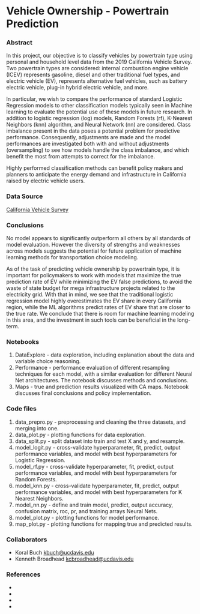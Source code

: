 # Vehicle Ownership - Powertrain Prediction

### Abstract
In this project, our objective is to classify vehicles by powertrain type using personal and household level data from
the 2019 California Vehicle Survey. Two powertrain types are considered: internal combustion engine vehicle (ICEV)
represents gasoline, diesel and other traditional fuel types, and electric vehicle (EV), represents alternative fuel
vehicles, such as battery electric vehicle, plug-in hybrid electric vehicle, and more. 
  
In particular, we wish to compare the performance of standard Logistic Regression
models to other classification models typically seen in Machine learning to evaluate the potential use of these models 
in future research. In addition to logistic regression (log) models, Random Forests (rf), K-Nearest Neighbors (knn) 
algorithm, and Neural Network (nn) are considered. Class imbalance present in the data poses a potential problem for predictive 
performance. Consequently, adjustments are made and the model performances are investigated both with and without 
adjustments (oversampling) to see how models handle the class imbalance, and which benefit the most from attempts to 
correct for the imbalance.

Highly performed classification methods can benefit policy makers and planners to anticipate the energy demand and
infrastructure in California raised by electric vehicle users.

### Data Source
[California Vehicle Survey](https://www.energy.ca.gov/data-reports/surveys/california-vehicle-survey)

### Conclusions
No model appears to significantly outperform all others by all standards of model evaluation. However the diversity
of strengths and weaknesses across models suggests the potential for future application of machine learning methods
for transportation choice modeling.

As of the task of predicting vehicle ownership by powertrain type, it is important for policymakers to work with 
models that maximize the true prediction rate of EV while minimizing the EV false predictions, to avoid the waste of 
state budget for mega infrastructure projects related to the electricity grid. With that in mind, we see that the 
traditional logistic regression model highly overestimates the EV share in every California region, while the ML 
algorithms predict rates of EV share that are closer to the true rate. We conclude that there is room for machine 
learning modeling in this area, and the investment in such tools can be beneficial in the long-term.


### Notebooks
1. DataExplore - data exploration, including explanation about the data and variable choice reasoning. 
2. Performance - performance evaluation of different resampling techniques for each model, with a similar evaluation
 for different Neural Net architectures. The notebook discusses methods and conclusions.
3. Maps - true and prediction results visualized with CA maps. Notebook discusses final conclusions and policy implementation.

### Code files
1. data_prepro.py - preprocessing and cleaning the three datasets, and merging into one.
2. data_plot.py - plotting functions for data exploration.
3. data_split.py - split dataset into train and test X and y, and resample.
4. model_logit.py - cross-validate hyperparameter, fit, predict, output performance variables, and model with best hyperparameters for Logistic Regression.
5. model_rf.py - cross-validate hyperparameter, fit, predict, output performance variables, and model with best hyperparameters for Random Forests.
6. model_knn.py - cross-validate hyperparameter, fit, predict, output performance variables, and model with best hyperparameters for K Nearest Neighbors.
7. model_nn.py - define and train model, predict, output accuracy, confusion matrix, roc, pr, and training arrays Neural Nets.
8. model_plot.py - plotting functions for model performance.
9. map_plot.py - plotting functions for mapping true and predicted results.

### Collaborators
* Koral Buch kbuch@ucdavis.edu
* Kenneth Broadhead kcbroadhead@ucdavis.edu

### References
*
*
*
*
